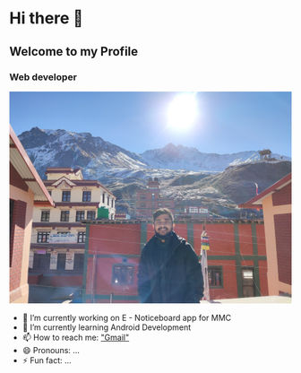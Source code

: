 # Hi there 👋
## Welcome to my Profile
### Web developer

![Header](https://github.com/Unicodist/Unicodist/raw/main/IMG_20211225_102413.jpg "Header")

- 🔭 I’m currently working on E - Noticeboard app for MMC
- 🌱 I’m currently learning Android Development
- 📫 How to reach me: ["Gmail"](mailto://ashishneupane999@gmail.com)
- 😄 Pronouns: ...
- ⚡ Fun fact: ...
<!--
**Unicodist/Unicodist** is a ✨ _special_ ✨ repository because its `README.md` (this file) appears on your GitHub profile.

Here are some ideas to get you started:

- 🔭 I’m currently working on ...
- 🌱 I’m currently learning ...
- 👯 I’m looking to collaborate on ...
- 🤔 I’m looking for help with ...
- 💬 Ask me about ...
- 📫 How to reach me: ...
- 😄 Pronouns: ...
- ⚡ Fun fact: ...
-->
